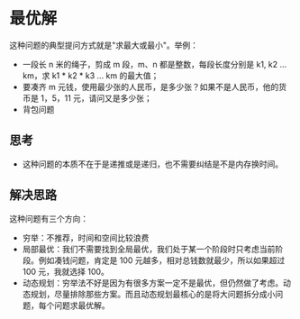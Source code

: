 # 最优解

这种问题的典型提问方式就是"求最大或最小"。举例：
- 一段长 n 米的绳子，剪成 m 段，m、n 都是整数，每段长度分别是 k1, k2 ... km，求 k1 * k2 * k3 ... km 的最大值；
- 要凑齐 m 元钱，使用最少张的人民币，是多少张？如果不是人民币，他的货币是 1，5，11 元，请问又是多少张；
- 背包问题


## 思考
- 这种问题的本质不在于是递推或是递归，也不需要纠结是不是内存换时间。

## 解决思路
这种问题有三个方向：
- 穷举：不推荐，时间和空间比较浪费
- 局部最优：我们不需要找到全局最优，我们处于某一个阶段时只考虑当前阶段。例如凑钱问题，肯定是 100 元越多，相对总钱数就最少，所以如果超过 100 元，我就选择 100。
- 动态规划：穷举法不好是因为有很多方案一定不是最优，但仍然做了考虑。动态规划，尽量排除那些方案。而且动态规划最核心的是将大问题拆分成小问题，每个问题求最优解。